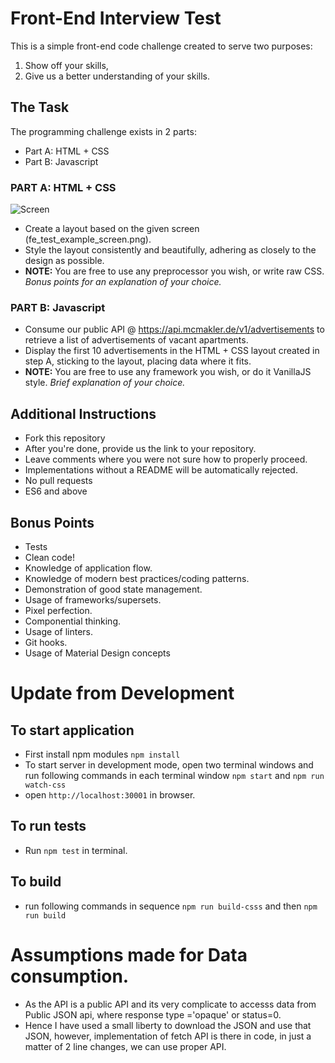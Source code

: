 # Front-End Interview Test

This is a simple front-end code challenge created to serve two purposes:

1. Show off your skills,
1. Give us a better understanding of your skills.

## The Task

The programming challenge exists in 2 parts:
* Part A: HTML + CSS
* Part B: Javascript

### PART A: HTML + CSS

![Screen](https://raw.githubusercontent.com/mcmakler/frontend-code-challenge/master/assets/fe_test_example_screen.png)

* Create a layout based on the given screen (fe_test_example_screen.png).
* Style the layout consistently and beautifully, adhering as closely to the design as possible.
* **NOTE:** You are free to use any preprocessor you wish, or write raw CSS. *Bonus points for an explanation of your choice.*

### PART B: Javascript

* Consume our public API @ https://api.mcmakler.de/v1/advertisements to retrieve a list of advertisements of vacant apartments.
* Display the first 10 advertisements in the HTML + CSS layout created in step A, sticking to the layout, placing data where it fits.
* **NOTE:** You are free to use any framework you wish, or do it VanillaJS style. *Brief explanation of your choice.*

## Additional Instructions

* Fork this repository
* After you're done, provide us the link to your repository.
* Leave comments where you were not sure how to properly proceed.
* Implementations without a README will be automatically rejected.
* No pull requests
* ES6 and above

## Bonus Points

* Tests
* Clean code!
* Knowledge of application flow.
* Knowledge of modern best practices/coding patterns.
* Demonstration of good state management.
* Usage of frameworks/supersets.
* Pixel perfection.
* Componential thinking.
* Usage of linters.
* Git hooks.
* Usage of Material Design concepts



# Update from Development

## To start application

* First install npm modules ```npm install```
* To start server in development mode, open two terminal windows and run following commands in each terminal window ```npm start``` and ```npm run watch-css```
* open ```http://localhost:30001``` in browser.

## To run tests

* Run ```npm test``` in terminal.

## To build

* run following commands in sequence ```npm run build-csss``` and then ```npm run build```


# Assumptions made for Data consumption.

* As the API is a public API and its very complicate to accesss data from Public JSON api, where response type ='opaque' or status=0.
* Hence I have used a small liberty to download the JSON and use that JSON, however, implementation of fetch API is there in code, in just a matter of 2 line changes, we can use proper API.